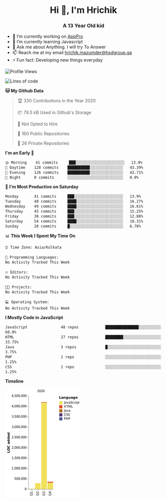 <h1 align="center">Hi 👋, I'm Hrichik</h1>
<h3 align="center">A 13 Year Old kid</h3>


- 🔭 I’m currently working on [AppPro](https://apppro.in)
- 🌱 I’m currently learning Javascript
- 💬 Ask me about Anything. I will try To Answer
- 📫 Reach me at my email hrichik.mazumder@hsdgroup.ga
- ⚡ Fun fact: Developing new things everyday

<!--START_SECTION:waka-->
![Profile Views](http://img.shields.io/badge/Profile%20Views-0-blue)

![Lines of code](https://img.shields.io/badge/From%20Hello%20World%20I%27ve%20Written-3.2%20million%20lines%20of%20code-blue)

**🐱 My Github Data** 

> 🏆 330 Contributions in the Year 2020
 > 
> 📦 79.5 kB Used in Github's Storage 
 > 
> 🚫 Not Opted to Hire
 > 
> 📜 160 Public Repositories
 > 
> 🔑 26 Private Repositories 

**I'm an Early 🐤** 

```text
🌞 Morning    41 commits     ███░░░░░░░░░░░░░░░░░░░░░░   13.9% 
🌆 Daytime    128 commits    ██████████░░░░░░░░░░░░░░░   43.39% 
🌃 Evening    126 commits    ██████████░░░░░░░░░░░░░░░   42.71% 
🌙 Night      0 commits      ░░░░░░░░░░░░░░░░░░░░░░░░░   0.0%

```
📅 **I'm Most Productive on Saturday** 

```text
Monday       41 commits     ███░░░░░░░░░░░░░░░░░░░░░░   13.9% 
Tuesday      48 commits     ████░░░░░░░░░░░░░░░░░░░░░   16.27% 
Wednesday    49 commits     ████░░░░░░░░░░░░░░░░░░░░░   16.61% 
Thursday     45 commits     ███░░░░░░░░░░░░░░░░░░░░░░   15.25% 
Friday       38 commits     ███░░░░░░░░░░░░░░░░░░░░░░   12.88% 
Saturday     54 commits     ████░░░░░░░░░░░░░░░░░░░░░   18.31% 
Sunday       20 commits     █░░░░░░░░░░░░░░░░░░░░░░░░   6.78%

```


📊 **This Week I Spent My Time On** 

```text
⌚︎ Time Zone: Asia/Kolkata

💬 Programming Languages: 
No Activity Tracked This Week

🔥 Editors: 
No Activity Tracked This Week

🐱‍💻 Projects: 
No Activity Tracked This Week

💻 Operating System: 
No Activity Tracked This Week

```

**I Mostly Code in JavaScript** 

```text
JavaScript               48 repos            ███████████████░░░░░░░░░░   60.0% 
HTML                     27 repos            ████████░░░░░░░░░░░░░░░░░   33.75% 
Java                     3 repos             █░░░░░░░░░░░░░░░░░░░░░░░░   3.75% 
PHP                      1 repo              ░░░░░░░░░░░░░░░░░░░░░░░░░   1.25% 
CSS                      1 repo              ░░░░░░░░░░░░░░░░░░░░░░░░░   1.25%

```


**Timeline**

![Chart not found](https://raw.githubusercontent.com/hrichiksite/hrichiksite/master/charts/bar_graph.png) 


<!--END_SECTION:waka-->
